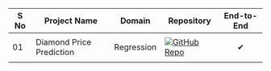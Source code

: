 | S No | Project Name             | Domain     | Repository                                                                                                                                      | End-to-End              |
| ---- | ------------------------ | ---------- | ----------------------------------------------------------------------------------------------------------------------------------------------- | ----------------------- |
| 01   | Diamond Price Prediction | Regression | [![GitHub Repo](https://img.shields.io/badge/GitHub-Repo-blue.svg)](https://github.com/shubhamprajapati241/End-to-End-Diamond-Price-Prediction) | <p align="center">✔</p> |
